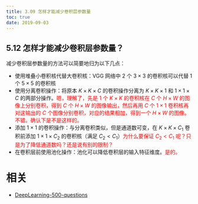 ```yaml
---
title: 3.09 怎样才能减少卷积层参数量
toc: true
date: 2019-09-03
---
```


## 5.12 怎样才能减少卷积层参数量？

减少卷积层参数量的方法可以简要地归为以下几点：

- 使用堆叠小卷积核代替大卷积核：VGG 网络中 2 个 $3\times 3$ 的卷积核可以代替 1 个 $5\times 5$ 的卷积核
- 使用分离卷积操作：将原本 $K\times K\times C$ 的卷积操作分离为 $K\times K\times 1$ 和 $1\times1\times C$ 的两部分操作。<span style="color:red;">嗯，理解了，先是 $1$ 个 $K\times K$ 的卷积核在 $C$ 个 $H \times W$ 的图像上分别卷积，得到 $C$ 个 $H \times W$ 的图像输出，然后再用 $C$ 个 $1\times1$ 卷积核再对这输出的 $C$ 个图像分别卷积，对应的结果相加，得到一个 $H \times W$ 的图像。不错。确认下是不是这样的。</span>
- 添加 $1\times 1$ 的卷积操作：与分离卷积类似，但是通道数可变，在 $K\times K\times C_1$ 卷积前添加 $1\times1\times C_2$ 的卷积核（满足 $C_2 <C_1$）<span style="color:red;">为什么要保证 $C_2 <C_1$ 呢？只是为了降低通道数吗？还是说有别的限制？</span>
- 在卷积层前使用池化操作：池化可以降低卷积层的输入特征维度。<span style="color:red;">是的。</span>









# 相关

- [DeepLearning-500-questions](https://github.com/scutan90/DeepLearning-500-questions)
